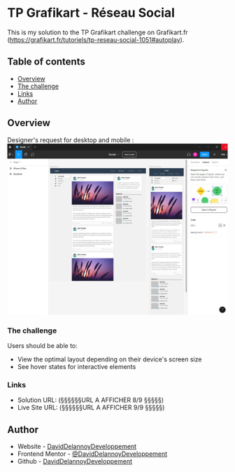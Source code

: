 # TP Grafikart - Réseau Social

This is my solution to the TP Grafikart challenge on Grafikart.fr (https://grafikart.fr/tutoriels/tp-reseau-social-1051#autoplay).

## Table of contents

- [Overview](#overview)
- [The challenge](#the-challenge)
- [Links](#links)
- [Author](#author)

## Overview

Designer's request for desktop and mobile :
![](./images/screenshot-figma.jpg)

### The challenge

Users should be able to:

- View the optimal layout depending on their device's screen size
- See hover states for interactive elements

### Links

- Solution URL: (§§§§§§URL A AFFICHER 8/9 §§§§§)
- Live Site URL: (§§§§§§URL A AFFICHER 9/9 §§§§§)

## Author

- Website - [DavidDelannoyDeveloppement](https://daviddelannoydeveloppement.github.io/DDD/index.html)
- Frontend Mentor - [@DavidDelannoyDeveloppement](https://www.frontendmentor.io/profile/DavidDelannoyDeveloppement)
- Github - [DavidDelannoyDeveloppement](https://github.com/DavidDelannoyDeveloppement)
